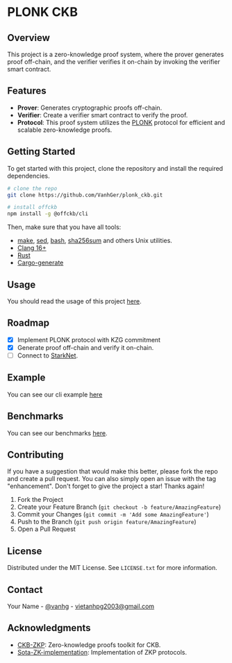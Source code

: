 # PLONK CKB
## Overview

This project is a zero-knowledge proof system, where the prover generates proof off-chain, and the verifier verifies it on-chain by invoking the verifier smart contract.

## Features

- **Prover**: Generates cryptographic proofs off-chain.
- **Verifier**: Create a verifier smart contract to verify the proof.
- **Protocol**: This proof system utilizes the [PLONK](https://eprint.iacr.org/2019/953.pdf) protocol for efficient and scalable zero-knowledge proofs.


## Getting Started

To get started with this project, clone the repository and install the required dependencies.

```bash
# clone the repo
git clone https://github.com/VanhGer/plonk_ckb.git

# install offckb
npm install -g @offckb/cli
```


Then, make sure that you have all tools:
- [make](https://www.tutorialspoint.com/unix_commands/make.htm), [sed](https://www.gnu.org/software/sed/), [bash](https://www.gnu.org/software/bash/), [sha256sum](https://linux.die.net/man/1/sha256sum) and others Unix utilities.
- [Clang 16+](https://releases.llvm.org/16.0.0/tools/clang/docs/ReleaseNotes.html)
- [Rust](https://www.rust-lang.org/)
- [Cargo-generate](https://github.com/cargo-generate/cargo-generate)


## Usage

You should read the usage of this project [here](./document/usage.md).


## Roadmap

- [x] Implement PLONK protocol with KZG commitment
- [x] Generate proof off-chain and verify it on-chain.
- [ ] Connect to [StarkNet](https://www.starknet.io/).

## Example

You can see our cli example [here](../document/README.md)

## Benchmarks

You can see our benchmarks [here](../document/benchmarks.md).

## Contributing

If you have a suggestion that would make this better, please fork the repo and create a pull request. You can also simply open an issue with the tag "enhancement".
Don't forget to give the project a star! Thanks again!

1. Fork the Project
2. Create your Feature Branch (`git checkout -b feature/AmazingFeature`)
3. Commit your Changes (`git commit -m 'Add some AmazingFeature'`)
4. Push to the Branch (`git push origin feature/AmazingFeature`)
5. Open a Pull Request

## License

Distributed under the MIT License. See `LICENSE.txt` for more information.

## Contact

Your Name - [@vanhg](https://twitter.com/vanhger) - vietanhpg2003@gmail.com


## Acknowledgments

- [CKB-ZKP](https://github.com/sec-bit/ckb-zkp): Zero-knowledge proofs toolkit for CKB.
- [Sota-ZK-implementation](https://github.com/sota-zk-labs/zkp-implementation): Implementation of ZKP protocols. 


